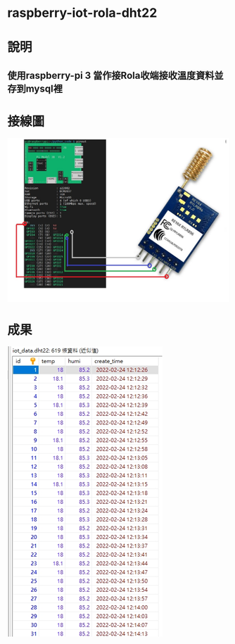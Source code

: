 # raspberry-iot-rola-dht22
# 說明
## 使用raspberry-pi 3 當作接Rola收端接收溫度資料並存到mysql裡

# 接線圖
![alt text](./doc/raspberry_connect.jpg)
# 成果
![alt text](./doc/database_result.jpg)